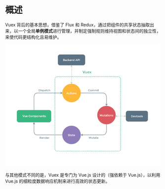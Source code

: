 # 概述

Vuex 背后的基本思想，借鉴了 Flux 和 Redux，通过把组件的共享状态抽取出来，以一个全局**单例模式**进行管理，并制定强制规则维持视图和状态间的独立性，来使代码更结构化且易维护。

![vuex](../assets/images/vuex.png)

与其他模式不同的是，Vuex 是专门为 Vue.js 设计的（强依赖于 Vue.js），以利用 Vue.js 的细粒度数据响应机制来进行高效的状态更新。
